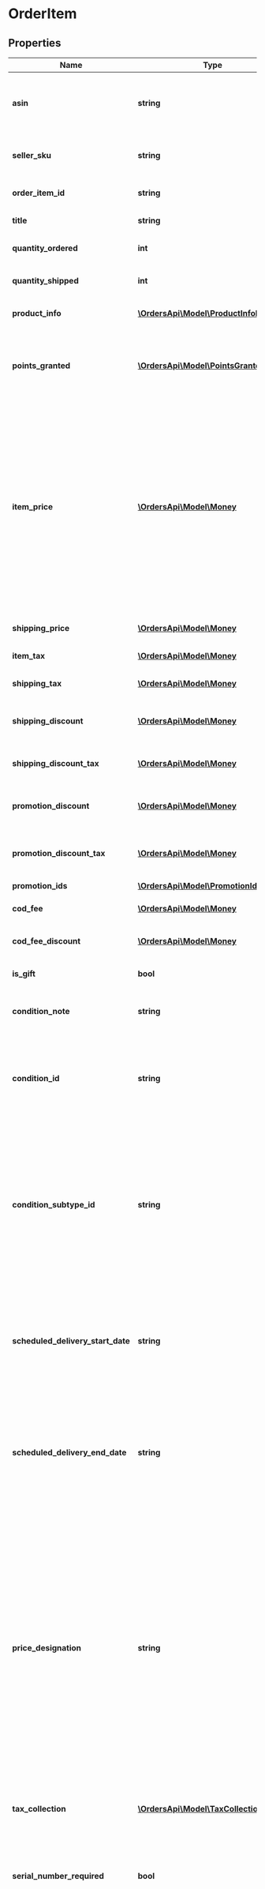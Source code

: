 # OrderItem

## Properties
Name | Type | Description | Notes
------------ | ------------- | ------------- | -------------
**asin** | **string** | The Amazon Standard Identification Number (ASIN) of the item. | 
**seller_sku** | **string** | The seller stock keeping unit (SKU) of the item. | [optional] 
**order_item_id** | **string** | An Amazon-defined order item identifier. | 
**title** | **string** | The name of the item. | [optional] 
**quantity_ordered** | **int** | The number of items in the order. | 
**quantity_shipped** | **int** | The number of items shipped. | [optional] 
**product_info** | [**\OrdersApi\Model\ProductInfoDetail**](ProductInfoDetail.md) | Product information for the item. | [optional] 
**points_granted** | [**\OrdersApi\Model\PointsGrantedDetail**](PointsGrantedDetail.md) | The number and value of Amazon Points granted with the purchase of an item. | [optional] 
**item_price** | [**\OrdersApi\Model\Money**](Money.md) | The selling price of the order item. Note that an order item is an item and a quantity. This means that the value of ItemPrice is equal to the selling price of the item multiplied by the quantity ordered. Note that ItemPrice excludes ShippingPrice and GiftWrapPrice. | [optional] 
**shipping_price** | [**\OrdersApi\Model\Money**](Money.md) | The shipping price of the item. | [optional] 
**item_tax** | [**\OrdersApi\Model\Money**](Money.md) | The tax on the item price. | [optional] 
**shipping_tax** | [**\OrdersApi\Model\Money**](Money.md) | The tax on the shipping price. | [optional] 
**shipping_discount** | [**\OrdersApi\Model\Money**](Money.md) | The discount on the shipping price. | [optional] 
**shipping_discount_tax** | [**\OrdersApi\Model\Money**](Money.md) | The tax on the discount on the shipping price. | [optional] 
**promotion_discount** | [**\OrdersApi\Model\Money**](Money.md) | The total of all promotional discounts in the offer. | [optional] 
**promotion_discount_tax** | [**\OrdersApi\Model\Money**](Money.md) | The tax on the total of all promotional discounts in the offer. | [optional] 
**promotion_ids** | [**\OrdersApi\Model\PromotionIdList**](PromotionIdList.md) |  | [optional] 
**cod_fee** | [**\OrdersApi\Model\Money**](Money.md) | The fee charged for COD service. | [optional] 
**cod_fee_discount** | [**\OrdersApi\Model\Money**](Money.md) | The discount on the COD fee. | [optional] 
**is_gift** | **bool** | When true, the item is a gift. | [optional] 
**condition_note** | **string** | The condition of the item as described by the seller. | [optional] 
**condition_id** | **string** | The condition of the item.  Possible values: New, Used, Collectible, Refurbished, Preorder, Club. | [optional] 
**condition_subtype_id** | **string** | The subcondition of the item.  Possible values: New, Mint, Very Good, Good, Acceptable, Poor, Club, OEM, Warranty, Refurbished Warranty, Refurbished, Open Box, Any, Other. | [optional] 
**scheduled_delivery_start_date** | **string** | The start date of the scheduled delivery window in the time zone of the order destination. In ISO 8601 date time format. | [optional] 
**scheduled_delivery_end_date** | **string** | The end date of the scheduled delivery window in the time zone of the order destination. In ISO 8601 date time format. | [optional] 
**price_designation** | **string** | Indicates that the selling price is a special price that is available only for Amazon Business orders. For more information about the Amazon Business Seller Program, see the [Amazon Business website](https://www.amazon.com/b2b/info/amazon-business).   Possible values: BusinessPrice - A special price that is available only for Amazon Business orders. | [optional] 
**tax_collection** | [**\OrdersApi\Model\TaxCollection**](TaxCollection.md) | Information about withheld taxes. | [optional] 
**serial_number_required** | **bool** | When true, the product type for this item has a serial number.  Returned only for Amazon Easy Ship orders. | [optional] 
**is_transparency** | **bool** | When true, transparency codes are required. | [optional] 
**ioss_number** | **string** | The IOSS number of the seller. Sellers selling in the EU will be assigned a unique IOSS number that must be listed on all packages sent to the EU. | [optional] 
**deemed_reseller_category** | **string** | The category of deemed reseller. This applies to selling partners that are not based in the EU and is used to help them meet the VAT Deemed Reseller tax laws in the EU and UK. | [optional] 

[[Back to Model list]](../README.md#documentation-for-models) [[Back to API list]](../README.md#documentation-for-api-endpoints) [[Back to README]](../README.md)


